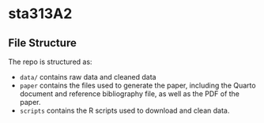 # sta313A2

## File Structure

The repo is structured as:

-   `data/` contains raw data and cleaned data
-   `paper` contains the files used to generate the paper, including the Quarto document and reference bibliography file, as well as the PDF of the paper. 
-   `scripts` contains the R scripts used to download and clean data.
